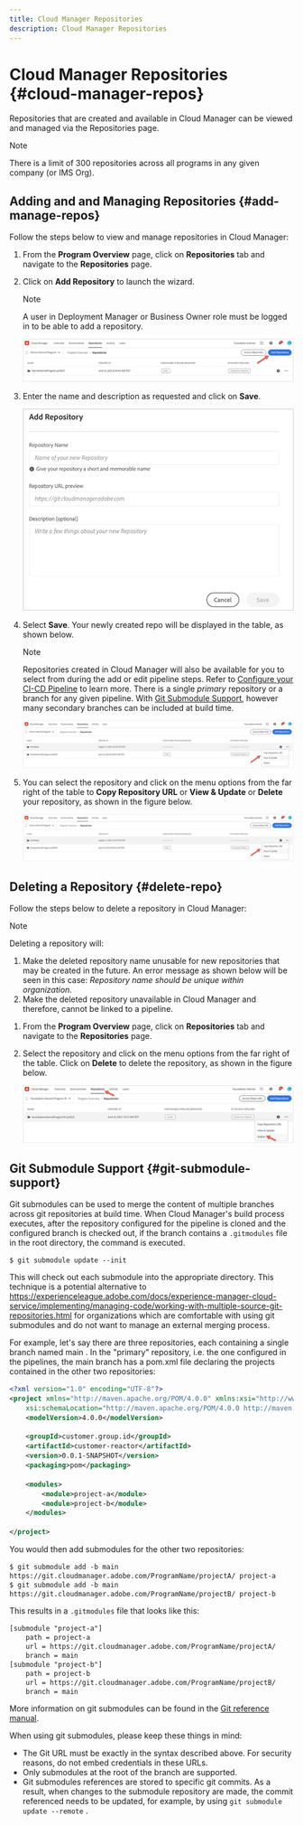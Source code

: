 ```yaml
---
title: Cloud Manager Repositories
description: Cloud Manager Repositories
---
```

# Cloud Manager Repositories {#cloud-manager-repos} 

Repositories that are created and available in Cloud Manager can be viewed and managed via the Repositories page. 

>[!NOTE]
>There is a limit of 300 repositories across all programs in any given company (or IMS Org).

## Adding and and Managing Repositories {#add-manage-repos}

Follow the steps below to view and manage repositories in Cloud Manager:

1. From the **Program Overview** page, click on **Repositories** tab and navigate to the **Repositories** page.

1. Click on **Add Repository** to launch the wizard.

   >[!NOTE]
   >A user in Deployment Manager or Business Owner role must be logged in to be able to add a repository.

   ![](/help/implementing/cloud-manager/assets/repos/create-repo2.png)
  
1. Enter the name and description as requested and click on **Save**.

   ![](/help/implementing/cloud-manager/assets/repos/repo-1.png)

1. Select **Save**. Your newly created repo will be displayed in the table, as shown below.

   >[!NOTE]
   >Repositories created in Cloud Manager will also be available for you to select from during the add or edit pipeline steps. Refer to [Configure your CI-CD Pipeline](https://experienceleague.adobe.com/docs/experience-manager-cloud-service/implementing/using-cloud-manager/configure-pipeline.html?lang=en) to learn more. There is a single *primary* repository or a branch for any given pipeline. With [Git Submodule Support](#git-submodule-support), however many secondary branches can be included at build time.

   ![](/help/implementing/cloud-manager/assets/repos/create-repo3.png)

1. You can select the repository and click on the menu options from the far right of the table to **Copy Repository URL** or **View & Update** or **Delete** your repository, as shown in the  figure below.

   ![](/help/implementing/cloud-manager/assets/repos/create-repo3.png)

## Deleting a Repository {#delete-repo}

Follow the steps below to delete a repository in Cloud Manager:
>[!NOTE]
>Deleting a repository will:
>1. Make the deleted repository name unusable for new repositories that may be created in the future. An error message as shown below will be seen in this case:
>*Repository name should be unique within organization.*
>1. Make the deleted repository unavailable in Cloud Manager and therefore, cannot be linked to a pipeline.

1. From the **Program Overview** page, click on **Repositories** tab and navigate to the **Repositories** page.

1. Select the repository and click on the menu options from the far right of the table. Click on **Delete** to delete the repository, as shown in the  figure below.

   ![](/help/implementing/cloud-manager/assets/repos/delete-repo.png)


## Git Submodule Support {#git-submodule-support}

Git submodules can be used to merge the content of multiple branches across git repositories at build time. When Cloud Manager's build process executes, after the repository configured for the pipeline is cloned and the configured branch is checked out, if  the branch contains a `.gitmodules` file in the root directory, the command is executed.

```
$ git submodule update --init
```

This will check out each submodule into the appropriate directory. This technique is a potential alternative to https://experienceleague.adobe.com/docs/experience-manager-cloud-service/implementing/managing-code/working-with-multiple-source-git-repositories.html for organizations which are comfortable with using git submodules and do not want to manage an external merging process.

For example, let's say there are three repositories, each containing a single branch named main . In the "primary" repository, i.e. the one configured in the pipelines, the main  branch has a pom.xml file declaring the projects contained in the other two repositories:

```xml
<?xml version="1.0" encoding="UTF-8"?>
<project xmlns="http://maven.apache.org/POM/4.0.0" xmlns:xsi="http://www.w3.org/2001/XMLSchema-instance"
    xsi:schemaLocation="http://maven.apache.org/POM/4.0.0 http://maven.apache.org/maven-v4_0_0.xsd">
    <modelVersion>4.0.0</modelVersion>
   
    <groupId>customer.group.id</groupId>
    <artifactId>customer-reactor</artifactId>
    <version>0.0.1-SNAPSHOT</version>
    <packaging>pom</packaging>
   
    <modules>
        <module>project-a</module>
        <module>project-b</module>
    </modules>
   
</project>
```

You would then add submodules for the other two repositories:

```
$ git submodule add -b main https://git.cloudmanager.adobe.com/ProgramName/projectA/ project-a
$ git submodule add -b main https://git.cloudmanager.adobe.com/ProgramName/projectB/ project-b
```

This results in a `.gitmodules` file that looks like this:

```
[submodule "project-a"]
    path = project-a
    url = https://git.cloudmanager.adobe.com/ProgramName/projectA/
    branch = main
[submodule "project-b"]
    path = project-b
    url = https://git.cloudmanager.adobe.com/ProgramName/projectB/
    branch = main
```

More information on git submodules can be found in the [Git reference manual](https://git-scm.com/book/en/v2/Git-Tools-Submodules).

When using git submodules, please keep these things in mind:

* The Git URL must be exactly in the syntax described above. For security reasons, do not  embed credentials in these URLs.
* Only submodules at the root of the branch are supported.
* Git submodules references are stored to specific git commits. As a result, when changes to the submodule repository are made, the commit referenced needs to be updated, for example, by using `git submodule update --remote` . 


